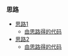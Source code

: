 ### 思路
* [思路1](https://blog.csdn.net/wall_f/article/details/8279733)
  * [由思路得的代码](https://blog.csdn.net/witnessai1/article/details/78129051)
* [思路2](https://www.cnblogs.com/wd-one/p/4470844.html)
  * [由思路得的代码](https://blog.csdn.net/Always_ease/article/details/80502598)




